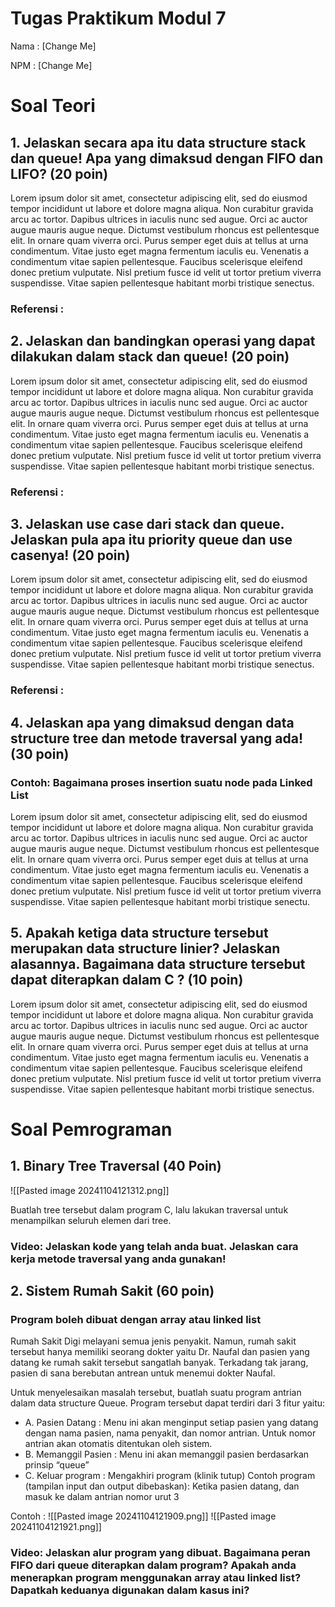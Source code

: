 # Tugas Praktikum Modul 7

Nama : [Change Me]

NPM : [Change Me]

# Soal Teori

## 1. Jelaskan secara apa itu data structure stack dan queue! Apa yang dimaksud dengan FIFO dan LIFO? (20 poin)

Lorem ipsum dolor sit amet, consectetur adipiscing elit, sed do eiusmod tempor incididunt ut labore et dolore magna aliqua. Non curabitur gravida arcu ac tortor. Dapibus ultrices in iaculis nunc sed augue. Orci ac auctor augue mauris augue neque. Dictumst vestibulum rhoncus est pellentesque elit. In ornare quam viverra orci. Purus semper eget duis at tellus at urna condimentum. Vitae justo eget magna fermentum iaculis eu. Venenatis a condimentum vitae sapien pellentesque. Faucibus scelerisque eleifend donec pretium vulputate. Nisl pretium fusce id velit ut tortor pretium viverra suspendisse. Vitae sapien pellentesque habitant morbi tristique senectus.

### Referensi :

## 2. Jelaskan dan bandingkan operasi yang dapat dilakukan dalam stack dan queue! (20 poin)

Lorem ipsum dolor sit amet, consectetur adipiscing elit, sed do eiusmod tempor incididunt ut labore et dolore magna aliqua. Non curabitur gravida arcu ac tortor. Dapibus ultrices in iaculis nunc sed augue. Orci ac auctor augue mauris augue neque. Dictumst vestibulum rhoncus est pellentesque elit. In ornare quam viverra orci. Purus semper eget duis at tellus at urna condimentum. Vitae justo eget magna fermentum iaculis eu. Venenatis a condimentum vitae sapien pellentesque. Faucibus scelerisque eleifend donec pretium vulputate. Nisl pretium fusce id velit ut tortor pretium viverra suspendisse. Vitae sapien pellentesque habitant morbi tristique senectus.

### Referensi :

## 3. Jelaskan use case dari stack dan queue. Jelaskan pula apa itu priority queue dan use casenya! (20 poin)

Lorem ipsum dolor sit amet, consectetur adipiscing elit, sed do eiusmod tempor incididunt ut labore et dolore magna aliqua. Non curabitur gravida arcu ac tortor. Dapibus ultrices in iaculis nunc sed augue. Orci ac auctor augue mauris augue neque. Dictumst vestibulum rhoncus est pellentesque elit. In ornare quam viverra orci. Purus semper eget duis at tellus at urna condimentum. Vitae justo eget magna fermentum iaculis eu. Venenatis a condimentum vitae sapien pellentesque. Faucibus scelerisque eleifend donec pretium vulputate. Nisl pretium fusce id velit ut tortor pretium viverra suspendisse. Vitae sapien pellentesque habitant morbi tristique senectus.
### Referensi :
## 4. Jelaskan apa yang dimaksud dengan data structure tree dan metode traversal yang ada! (30 poin)
### Contoh: Bagaimana proses insertion suatu node pada Linked List
Lorem ipsum dolor sit amet, consectetur adipiscing elit, sed do eiusmod tempor incididunt ut labore et dolore magna aliqua. Non curabitur gravida arcu ac tortor. Dapibus ultrices in iaculis nunc sed augue. Orci ac auctor augue mauris augue neque. Dictumst vestibulum rhoncus est pellentesque elit. In ornare quam viverra orci. Purus semper eget duis at tellus at urna condimentum. Vitae justo eget magna fermentum iaculis eu. Venenatis a condimentum vitae sapien pellentesque. Faucibus scelerisque eleifend donec pretium vulputate. Nisl pretium fusce id velit ut tortor pretium viverra suspendisse. Vitae sapien pellentesque habitant morbi tristique senectu.

## 5. Apakah ketiga data structure tersebut merupakan data structure linier? Jelaskan alasannya. Bagaimana data structure tersebut dapat diterapkan dalam C ? (10 poin)

Lorem ipsum dolor sit amet, consectetur adipiscing elit, sed do eiusmod tempor incididunt ut labore et dolore magna aliqua. Non curabitur gravida arcu ac tortor. Dapibus ultrices in iaculis nunc sed augue. Orci ac auctor augue mauris augue neque. Dictumst vestibulum rhoncus est pellentesque elit. In ornare quam viverra orci. Purus semper eget duis at tellus at urna condimentum. Vitae justo eget magna fermentum iaculis eu. Venenatis a condimentum vitae sapien pellentesque. Faucibus scelerisque eleifend donec pretium vulputate. Nisl pretium fusce id velit ut tortor pretium viverra suspendisse. Vitae sapien pellentesque habitant morbi tristique senectus.


# Soal Pemrograman

## 1. Binary Tree Traversal (40 Poin)

![[Pasted image 20241104121312.png]]

Buatlah tree tersebut dalam program C, lalu lakukan traversal untuk menampilkan seluruh elemen dari tree.
### Video: Jelaskan kode yang telah anda buat. Jelaskan cara kerja metode traversal yang anda gunakan!

## 2. Sistem Rumah Sakit (60 poin)
### Program boleh dibuat dengan array atau linked list

Rumah Sakit Digi melayani semua jenis penyakit. Namun, rumah sakit tersebut hanya memiliki seorang dokter yaitu Dr. Naufal dan pasien yang datang ke rumah sakit tersebut sangatlah banyak. Terkadang tak jarang, pasien di sana berebutan antrean untuk menemui dokter Naufal. 

Untuk menyelesaikan masalah tersebut, buatlah suatu program antrian dalam data structure Queue. Program tersebut dapat terdiri dari 3 fitur yaitu: 
- A. Pasien Datang : Menu ini akan menginput setiap pasien yang datang dengan nama pasien, nama penyakit, dan nomor antrian. Untuk nomor antrian akan otomatis ditentukan oleh sistem.
- B. Memanggil Pasien : Menu ini akan memanggil pasien berdasarkan prinsip “queue” 
- C. Keluar program : Mengakhiri program (klinik tutup) Contoh program (tampilan input dan output dibebaskan): Ketika pasien datang, dan masuk ke dalam antrian nomor urut 3

Contoh :
![[Pasted image 20241104121909.png]]
![[Pasted image 20241104121921.png]]
### Video: Jelaskan alur program yang dibuat. Bagaimana peran FIFO dari queue diterapkan dalam program? Apakah anda menerapkan program menggunakan array atau linked list? Dapatkah keduanya digunakan dalam kasus ini?





